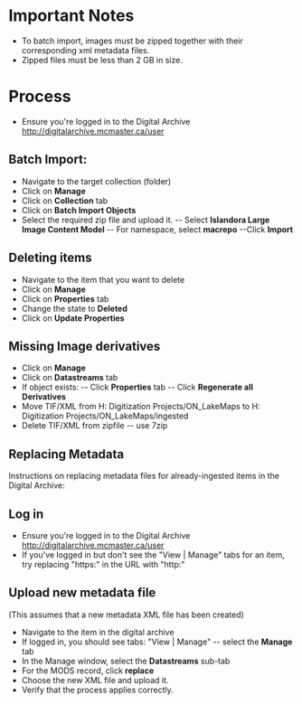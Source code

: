 # Important Notes
- To batch import, images must be zipped together with their corresponding xml metadata files.
- Zipped files must be less than 2 GB in size.

  
# Process
- Ensure you're logged in to the Digital Archive http://digitalarchive.mcmaster.ca/user
## Batch Import:
- Navigate to the target collection (folder)
- Click on **Manage**
- Click on **Collection** tab
- Click on **Batch Import Objects**
- Select the required zip file and upload it. 
-- Select **Islandora Large Image Content Model**
-- For namespace, select **macrepo**
--Click **Import**

## Deleting items
- Navigate to the item that you want to delete
- Click on **Manage**
- Click on **Properties** tab
- Change the state to **Deleted**
- Click on **Update Properties**

## Missing Image derivatives
- Click on **Manage**
- Click on **Datastreams** tab
- If object exists:
-- Click **Properties** tab
-- Click **Regenerate all Derivatives**
- Move TIF/XML from H: Digitization Projects/ON_LakeMaps to  H: Digitization Projects/ON_LakeMaps/ingested
- Delete TIF/XML from zipfile
-- use 7zip

## Replacing Metadata
Instructions on replacing metadata files for already-ingested items in the Digital Archive:

## Log in
- Ensure you're logged in to the Digital Archive http://digitalarchive.mcmaster.ca/user
- If you've logged in but don't see the "View | Manage" tabs for an item, try replacing "https:" in the URL with "http:"

## Upload new metadata file
(This assumes that a new metadata XML file has been created)
- Navigate to the item in the digital archive
- If logged in, you should see tabs: "View | Manage" -- select the **Manage** tab
- In the Manage window, select the **Datastreams** sub-tab
- For the MODS record, click **replace**
- Choose the new XML file and upload it. 
- Verify that the process applies correctly. 
